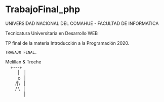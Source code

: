 # TrabajoFinal_php

UNIVERSIDAD NACIONAL DEL COMAHUE -
FACULTAD DE INFORMATICA

Tecnicatura Universitaria en Desarrollo WEB

TP final de la materia Introducción a la Programación 2020.


    TRABAJO FINAL.
Melillan & Troche <br /> 
&nbsp;        &nbsp;    +---+  <br /> 
   &nbsp;    &nbsp;    &nbsp;     &nbsp; &nbsp;   |   &nbsp;&nbsp;   |  <br /> 
  &nbsp;    &nbsp;         &nbsp;   &nbsp; &nbsp; o    &nbsp;  |   <br /> 
 &nbsp;      &nbsp;         &nbsp; &nbsp; /|\ &nbsp;    |     <br /> 
  &nbsp;     &nbsp;         &nbsp; &nbsp; / \  &nbsp;   |      <br /> 
 &nbsp;      &nbsp;   &nbsp;    &nbsp; &nbsp;   &nbsp; &nbsp;&nbsp;  |   <br /> 
